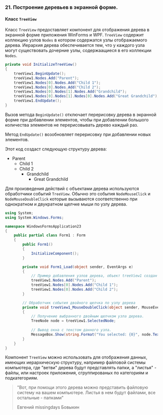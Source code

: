 ### 21. Построение деревьев в экранной форме.

#### Класс `TreeView`
Класс `TreeView` предоставляет компонент для отображения дерева в экранной форме приложения WinForms и WPF. `TreeView` содержит коллекцию узлов `Nodes` в котором содержатся узлы отображаемого дерева. Иерархия дерева обеспечивается тем, что у каждого узла могут существовать дочерние узлы, содержаащиеся в его коллекции `Nodes`.

```csharp
private void InitializeTreeView()
{
    treeView1.BeginUpdate();
    treeView1.Nodes.Add("Parent");
    treeView1.Nodes[0].Nodes.Add("Child 1");
    treeView1.Nodes[0].Nodes.Add("Child 2");
    treeView1.Nodes[0].Nodes[1].Nodes.Add("Grandchild");
    treeView1.Nodes[0].Nodes[1].Nodes[0].Nodes.Add("Great Grandchild");
    treeView1.EndUpdate();
}
```
Вызов метода `BeginUpdate()` отключает перерисовку дерева в экранной форме при добавлении элементов, чтобы при добавлении большого количества элементов не перерисовывать дерево каждый раз. 

Метод `EndUpdate()` возобновляет перерисовку при добавлении новых элементов. 

Этот код создаст следующую структуру дерева:

* Parent
  * Child 1		
  * Child 2
 	 * Grandchild
 	 	* Great Grandchild
 	 	
Для произведения действий с объектами дерева используются обработчики событий `TreeView`. Обычно это события `NodeMouseClick` и `NodeMouseDoubleClick` которые вызываются соответственно при однократном и двукратном щелчке мыши по узлу дерева.

```csharp
using System;
using System.Windows.Forms;

namespace WindowsFormsApplication23
{
    public partial class Form1 : Form
    {
        public Form1()
        {
            InitializeComponent();
        }

        private void Form1_Load(object sender, EventArgs e)
        {
            // Пример добавления узлов дерева, объект treeView1 создан в редакторе форм
            treeView1.Nodes.Add("Parent");
            treeView1.Nodes[0].Nodes.Add("Child 1");
            treeView1.Nodes[0].Nodes.Add("Child 2");
        }

        // Обработчик события двойного щелчка по узлу дерева
        private void treeView1_MouseDoubleClick(object sender, MouseEventArgs e)
        {
            // Получение выбранного двойным щелчком узла дерева.
            TreeNode node = treeView1.SelectedNode;
            
            // Вывод окна с текстом данного узла.
            MessageBox.Show(string.Format("You selected: {0}", node.Text));
        }
    }
}
```

Компонент `TreeView` можно использовать для отображения данных, имеющих иерархическую структуру, например файловой системы компьютера, где "ветви" дерева будут представлять папки, а "листья" - файлы, или настроек приложения, сгруппированых по категориям и подкатегориям.

>"Вот, при помощи этого дерева можно представить файловую систему на вашем компьютере. Листья в нем будут файлами, все остальные - папками"  
>
>Евгений missingdays Бовыкин
